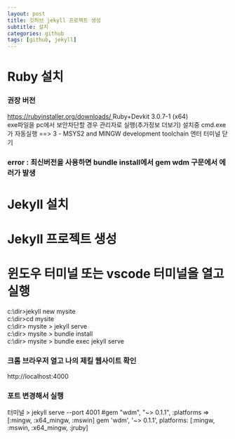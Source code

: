 ```yaml
---
layout: post
title: 깃허브 jekyll 프로젝트 생성
subtitle: 설치
categories: github
tags: [github, jekyll]
---
```


# Ruby 설치
### 권장 버전 
[https://rubyinstaller.org/downloads/  ](https://rubyinstaller.org/downloads/)
Ruby+Devkit 3.0.7-1 (x64)  
exe파일을 pc에서 보안차단할 경우 관리자로 실행(추가정보 더보기)
설치중 cmd.exe가 자동실행  ==> 3 - MSYS2 and MINGW development toolchain 엔터
터미널 닫기
### error : 최신버전을 사용하면 bundle install에서 gem wdm 구문에서 에러가 발생


# Jekyll 설치
# Jekyll 프로젝트 생성
# 윈도우 터미널 또는 vscode 터미널을 열고 실행
c:\dir>jekyll new mysite  
c:\dir>cd mysite  
c:\dir> mysite > jekyll serve  
c:\dir> mysite > bundle install  
c:\dir> mysite > bundle exec jekyll serve  


### 크롬 브라우저 열고 나의 제킬 웹사이트 확인
http://localhost:4000 
### 포트 변경해서 실행
터미널 > jekyll serve --port 4001 
#gem "wdm", "~> 0.1.1", :platforms => [:mingw, :x64_mingw, :mswin]
gem 'wdm', '~> 0.1.1', platforms: [:mingw, :mswin, :x64_mingw, :jruby]
